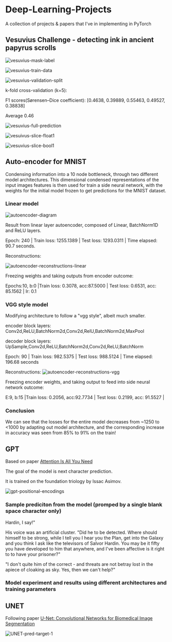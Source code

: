 # Deep-Learning-Projects
A collection of projects &amp; papers that I've in implementing in PyTorch


## Vesuvius Challenge - detecting ink in ancient papyrus scrolls

![vesuvius-mask-label](/Images/vesuvius-mask-label.png)

![vesuvius-train-data](/Images/vesuvius-train-data.png)

![vesuvius-validation-split](/Images/vesuvius-validation-split.png)

k-fold cross-validation (k=5):

F1 scores(Sørensen–Dice coefficient):  [0.4638, 0.39889, 0.55463, 0.49527, 0.38838]

Average 0.46

![vesuvius-full-prediction](/Images/vesuvius-full-prediction.png)

![vesuivus-slice-float1](/Images/vesuivus-slice-float.png)

![vesuvius-slice-bool1](/Images/vesuvius-slice-bool.png)

## Auto-encoder for MNIST

Condensing information into a 10 node bottleneck, through two different model architectures. This dimensional condensed representations of the input images features is then used for train a side neural network, with the weights for the initial model frozen to get predictions for the MNIST dataset.

### Linear model

![autoencoder-diagram](/Images/autoencoder-diagram.png)

Result from linear layer autoencoder, composed of Linear, BatchNorm1D and ReLU layers.

Epoch: 240 | Train loss: 1255.1389 | Test loss: 1293.0311 | Time elapsed: 90.7 seconds.

Reconstructions:

![autoencoder-reconstructions-linear](/Images/autoencoder-reconstructions-linear.png)

Freezing weights and taking outputs from encoder outcome:

Epochs:10, b:0 |Train loss: 0.3078, acc:87.5000 | Test loss: 0.6531, acc: 85.1562 | lr: 0.1

### VGG style model

Modifying architecture to follow a "vgg style", albeit much smaller.

encoder block layers: Conv2d,ReLU,BatchNorm2d,Conv2d,RelU,BatchNorm2d,MaxPool

decoder block layers: UpSample,Conv2d,ReLU,BatchNorm2d,Conv2d,ReLU,BatchNorm

Epoch: 90 | Train loss: 982.5375 | Test loss: 988.5124 | Time elapsed: 196.68 seconds

Reconstructions:
![autoencoder-reconstructions-vgg](/Images/autoencoder-reconstructions-vgg.png)

Freezing encoder weights, and taking output to feed into side neural network outcome:

E:9, b:15 |Train loss: 0.2056, acc:92.7734 | Test loss: 0.2199, acc: 91.5527 | 

### Conclusion

We can see that the losses for the entire model decreases from ~1250 to <1000 by adapting out model architecture, and the corresponding increase in accuracy was seen from 85% to 91% on the train!

## GPT

Based on paper [Attention Is All You Need](https://arxiv.org/abs/1706.03762)

The goal of the model is next character prediction.

It is trained on the foundation triology by Issac Asimov.

![gpt-positional-encodings](/Images/gpt-positional-encodings.png)


### Sample prediciton from the model (promped by a single blank space character only)

Hardin, I say!" 

His voice was an artificial cluster. "Did he to be detected. Where should himself to be strong, 
while I tell you I hear you the Plan, get into the Galaxy and you think I ask like the televisors 
of Salvor Hardin. You may be it fifty you have developed to him that anywhere, and I've been 
affective is it right to to have your prisoner?" 

"I don't quite him of the correct - and threats are not betray lost in the apiece of cloaking as 
sky. Yes, then we can't help?" 

### Model experiment and results using different architectures and training parameters


## UNET

Following paper [U-Net: Convolutional Networks for Biomedical Image Segmentation](https://arxiv.org/abs/1505.04597)


![UNET-pred-target-1](/Images/UNET-pred-target-1.png)

